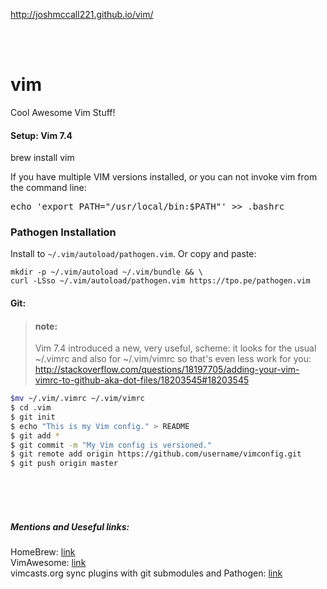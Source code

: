 http://joshmccall221.github.io/vim/

<br/><br/>

vim
===

Cool Awesome Vim Stuff!    


<h4>
<a id="setup-vim-74" class="anchor" href="#setup-vim-74" aria-hidden="true"><span class="octicon octicon-link"></span></a>Setup: Vim 7.4</h4>

<p>brew install vim</p>

<p>If you have multiple VIM versions installed, or you can not invoke vim from the command line:</p>
		
<pre>
echo 'export PATH="/usr/local/bin:$PATH"' &gt;&gt; .bashrc
</pre>

<h3>
Pathogen Installation
</h3>

<p>Install to <code>~/.vim/autoload/pathogen.vim</code>.  Or copy and paste:</p>

<pre><code>mkdir -p ~/.vim/autoload ~/.vim/bundle &amp;&amp; \
curl -LSso ~/.vim/autoload/pathogen.vim https://tpo.pe/pathogen.vim
</code></pre>


<h4>
<a id="git" class="anchor" href="#git" aria-hidden="true"><span class="octicon octicon-link"></span></a>Git:</h4>

<blockquote>

<h4>
<a id="note" class="anchor" href="#note" aria-hidden="true"><span class="octicon octicon-link"></span></a>note:</h4>

<p>Vim 7.4 introduced a new, very useful, scheme: it looks for the usual ~/.vimrc and also for ~/.vim/vimrc so that's even less work for you:
<a href="http://stackoverflow.com/questions/18197705/adding-your-vim-vimrc-to-github-aka-dot-files/18203545#18203545">http://stackoverflow.com/questions/18197705/adding-your-vim-vimrc-to-github-aka-dot-files/18203545#18203545</a></p>
</blockquote>


```bash
$mv ~/.vim/.vimrc ~/.vim/vimrc  
$ cd .vim  
$ git init  
$ echo "This is my Vim config." > README  
$ git add *  
$ git commit -m "My Vim config is versioned."  
$ git remote add origin https://github.com/username/vimconfig.git  
$ git push origin master  
```
</br>
</br>
</br>
<h5>Mentions and Ueseful links:</h5>
<p>
HomeBrew: <a href="http://brew.sh/">link</a><br/>
VimAwesome: <a href="http://vimawesome.com/plugin/the-nerd-tree">link</a><br/>
vimcasts.org sync plugins with git submodules and Pathogen: <a href="http://vimcasts.org/episodes/synchronizing-plugins-with-git-submodules-and-pathogen/">link</a>
 <p/>
      </section>
    </div>
